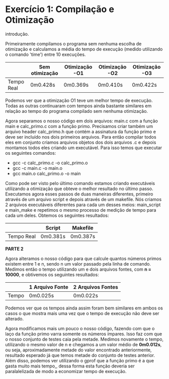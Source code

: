 # Exercício 1: Compilação e Otimização

introdução.

Primeiramente compilamos o programa sem nenhuma escolha de otimização e calculamos a média do tempo de execução (medido utilizando o comando 'time') entre 10 execuções. 

|            | Sem otimização | Otimização -O1 | Otimização -O2 | Otimização -O3 |
|------------|----------------|----------------|----------------|----------------|
| Tempo Real | 0m0.428s       | 0m0.369s       | 0m0.410s       | 0m0.422s       |

Podemos ver que a otimização O1 teve um melhor tempo de execução. Todas as outras continuaram com tempos ainda bastante similares em relação ao tempo do programa compilado sem nenhuma otimização.

Agora separamos o nosso código em dois arquivos: main.c com a função main e calc_primo.c com a função primo. Precisamos criar também um arquivo header calc_primo.h que contém a assinatura da função primo e deve ser incluído nos dois primeiros arquivos.
Para então compilar todos eles em conjunto criamos arquivos objetos dos dois arquivos .c e depois montamos todos eles criando um executável. Para isso temos que executar os seguintes comandos:

- gcc -c calc_primo.c -o calc_primo.o
- gcc -c main.c -o main.o
- gcc main.o calc_primo.o -o main

Como pode ser visto pelo último comando estamos criando executáveis utilizando a otimização que obteve o melhor resultado no último passo.
Executamos agora esses passos de duas maneiras diferentes, primeiro através de um arquivo script e depois através de um makefile. Nós criamos 2 arquivos executáveis diferentes para cada um desses meios: main_script e main_make e repetimos o mesmo processo de medição de tempo para cada um deles. Obtemos os seguintes resultados:

|            | Script   | Makefile |
|------------|----------|----------|
| Tempo Real | 0m0.381s | 0m0.387s |

**PARTE 2**

Agora alteramos o nosso código para que calcule quantos números primos existem entre 1 e n, sendo n um valor passado pela linha de comando. Medimos então o tempo utilizando um e dois arquivos fontes, com **n = 10000**, e obtivemos os seguintes resultados:

|            | 1 Arquivo Fonte | 2 Arquivos Fontes |
|------------|-----------------|-------------------|  
|   Tempo    |    0m0.025s     |     0m0.022s      |

Podemos ver que os tempos ainda assim foram bem similares em ambos os casos o que mostra mais uma vez que o tempo de execução não deve ser alterado.

Agora modificamos mais um pouco o nosso código, fazendo com que o laço da função primo varra somente os números ímpares. Isso faz com que o nosso conjunto de testes caia pela metade. Medimos novamente o tempo, utilizando o mesmo valor de n e chegamos a um valor médio de **0m0.012s**, ou seja, aproximadamente metade do valor encontrado anteriormente, resultado esperado já que temos metade do conjunto de testes anterior.
Além disso, podemos ver utilizando o gprof que a função primo é a que gasta muito mais tempo,, dessa forma esta função deveria ser paralalelizada de modo a economizar tempo de execução.

